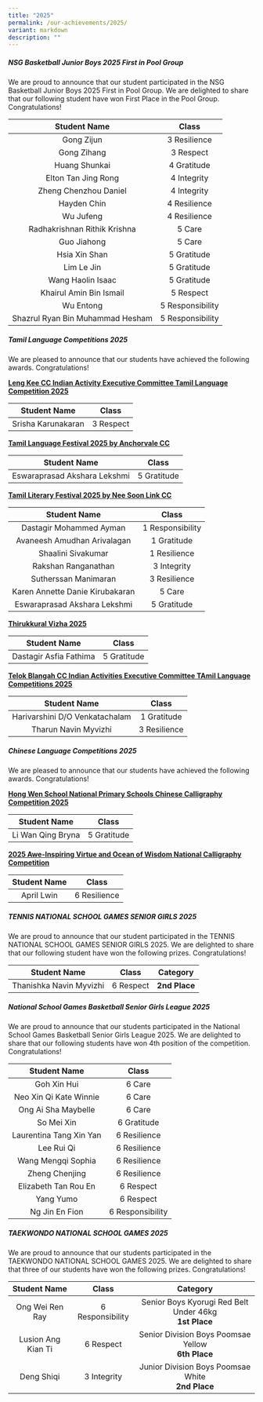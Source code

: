 ```yaml
---
title: "2025"
permalink: /our-achievements/2025/
variant: markdown
description: ""
---
```

##### **NSG Basketball Junior Boys 2025 First in Pool Group**
We are proud to announce that our student participated in the NSG Basketball Junior Boys 2025 First in Pool Group. We are delighted to share that our following student have won First Place in the Pool Group. Congratulations!

| Student Name  | Class |
| :--------: | :--------: |
| Gong Zijun | 3 Resilience |
| Gong Zihang | 3 Respect |
| Huang Shunkai | 4 Gratitude |
| Elton Tan Jing Rong | 4 Integrity |
| Zheng Chenzhou Daniel | 4 Integrity |
| Hayden Chin | 4 Resilience |
| Wu Jufeng | 4 Resilience |
| Radhakrishnan Rithik Krishna | 5 Care |
| Guo Jiahong | 5 Care |
| Hsia Xin Shan | 5 Gratitude |
| Lim Le Jin | 5 Gratitude |
| Wang Haolin Isaac | 5 Gratitude |
| Khairul Amin Bin Ismail | 5 Respect |
| Wu Entong | 5 Responsibility |
| Shazrul Ryan Bin Muhammad Hesham | 5 Responsibility |

##### **Tamil Language Competitions 2025**

We are pleased to announce that our students have achieved the following awards. Congratulations!

**<u>Leng Kee CC Indian Activity Executive Committee Tamil Language Competition 2025</u>**

| Student Name | Class |
| :--------: | :--------: |
| Srisha Karunakaran | 3 Respect |

**<u>Tamil Language Festival 2025 by Anchorvale CC</u>**

| Student Name | Class |
| :--------: | :--------: |
| Eswaraprasad Akshara Lekshmi | 5 Gratitude |

**<u>Tamil Literary Festival 2025 by Nee Soon Link CC</u>**

| Student Name | Class |
| :--------: | :--------: |
| Dastagir Mohammed Ayman | 1 Responsibility |
| Avaneesh Amudhan Arivalagan | 1 Gratitude |
| Shaalini Sivakumar | 1 Resilience |
| Rakshan Ranganathan | 3 Integrity |
| Sutherssan Manimaran | 3 Resilience |
| Karen Annette Danie Kirubakaran | 5 Care |
| Eswaraprasad Akshara Lekshmi | 5 Gratitude |

**<u>Thirukkural Vizha 2025</u>**

| Student Name | Class |
| :--------: | :--------: |
| Dastagir Asfia Fathima | 5 Gratitude |

**<u>Telok Blangah CC Indian Activities Executive Committee TAmil Language Competitions 2025</u>**

| Student Name | Class |
| :--------: | :--------: |
| Harivarshini D/O Venkatachalam | 1 Gratitude |
| Tharun Navin Myvizhi | 3 Resilience |

##### **Chinese Language Competitions 2025**

We are pleased to announce that our students have achieved the following awards. Congratulations!

**<u>Hong Wen School National Primary Schools Chinese Calligraphy Competition 2025</u>**

| Student Name | Class |
| :--------: | :--------: |
| Li Wan Qing Bryna | 5 Gratitude |

**<u>2025 Awe-Inspiring Virtue and Ocean of Wisdom National Calligraphy Competition</u>**

| Student Name | Class |
| :--------: | :--------: |
| April Lwin | 6 Resilience |

##### **TENNIS NATIONAL SCHOOL GAMES SENIOR GIRLS 2025**
We are proud to announce that our student participated in the TENNIS NATIONAL SCHOOL GAMES SENIOR GIRLS 2025. We are delighted to share that our following student have won the following prizes. Congratulations!

| Student Name  | Class | Category |
| :--------: | :--------: | :--------: |
| Thanishka Navin Myvizhi | 6 Respect | **2nd Place** |

##### **National School Games Basketball Senior Girls League 2025**
We are proud to announce that our students participated in the National School Games Basketball Senior Girls League 2025. We are delighted to share that our following students have won 4th position of the competition. Congratulations!

| Student Name  | Class |
| :--------: | :--------: |
| Goh Xin Hui | 6 Care |
| Neo Xin Qi Kate Winnie | 6 Care |
| Ong Ai Sha Maybelle | 6 Care |
| So Mei Xin | 6 Gratitude |
| Laurentina Tang Xin Yan | 6 Resilience |
| Lee Rui Qi | 6 Resilience |
| Wang Mengqi Sophia | 6 Resilience |
| Zheng Chenjing | 6 Resilience |
| Elizabeth Tan Rou En | 6 Respect |
| Yang Yumo | 6 Respect |
| Ng Jin En Fion | 6 Responsibility |

##### **TAEKWONDO NATIONAL SCHOOL GAMES 2025**
We are proud to announce that our students participated in the TAEKWONDO NATIONAL SCHOOL GAMES 2025. We are delighted to share that three of our students have won the following prizes. Congratulations!

| Student Name  | Class | Category |
| :--------: | :--------: | :--------: |
| Ong Wei Ren Ray | 6 Responsibility | Senior Boys Kyorugi Red Belt Under 46kg<br>**1st Place** |
| Lusion Ang Kian Ti | 6 Respect | Senior Division Boys Poomsae Yellow<br>**6th Place** |
| Deng Shiqi | 3 Integrity | Junior Division Boys Poomsae White<br>**2nd Place** |